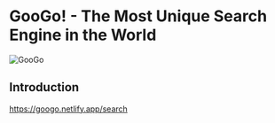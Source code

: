 # GooGo! - The Most Unique Search Engine in the World

![GooGo](https://googo-search.netlify.app/)

## Introduction
https://googo.netlify.app/search
